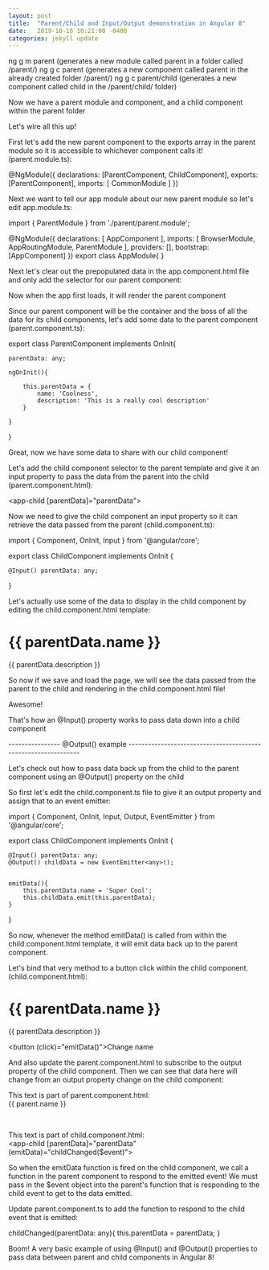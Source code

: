 ```yaml
---
layout: post
title:  "Parent/Child and Input/Output demonstration in Angular 8"
date:   2019-10-16 10:21:00 -0400
categories: jekyll update
---
```





ng g m parent (generates a new module called parent in a folder called /parent/)
ng g c parent (generates a new component called parent in the already created folder /parent/)
ng g c parent/child (generates a new component called child in the /parent/child/ folder)

Now we have a parent module and component, and a child component within the parent folder


Let's wire all this up!


First let's add the new parent component to the exports array in the parent module so it is accessible to whichever component calls it! (parent.module.ts):

@NgModule({
	declarations: [ParentComponent, ChildComponent],
	exports: [ParentComponent],
	imports: [
		CommonModule
	]
})







Next we want to tell our app module about our new parent module so let's edit app.module.ts:


import { ParentModule } from './parent/parent.module';

@NgModule({
	declarations: [
		AppComponent
	],
	imports: [
		BrowserModule,
		AppRoutingModule,
		ParentModule
	],
	providers: [],
	bootstrap: [AppComponent]
})
export class AppModule{ }









Next let's clear out the prepopulated data in the app.component.html file and only add the selector for our parent component:

<app-parent></app-parent>








Now when the app first loads, it will render the parent component


Since our parent component will be the container and the boss of all the data for its child components, let's add some data to the parent component (parent.component.ts):

export class ParentComponent implements OnInit{
	
	parentData: any;

	ngOnInit(){

		this.parentData = {
			name: 'Coolness',
			description: 'This is a really cool description'
		}

	}


}









Great, now we have some data to share with our child component!

Let's add the child component selector to the parent template and give it an input property to pass the data from the parent into the child (parent.component.html):

<app-child [parentData]="parentData"></app-child>








Now we need to give the child component an input property so it can retrieve the data passed from the parent (child.component.ts):


import { Component, OnInit, Input } from '@angular/core';

export class ChildComponent implements OnInit {
	
	@Input() parentData: any;

}




Let's actually use some of the data to display in the child component by editing the child.component.html template:

<h1>{{ parentData.name }}</h1>
<p>{{ parentData.description }}</p>




So now if we save and load the page, we will see the data passed from the parent to the child and rendering in the child.component.html file!


Awesome!

That's how an @Input() property works to pass data down into a child component














---------------- @Output() example ---------------------------------------------------------------



Let's check out how to pass data back up from the child to the parent component using an @Output() property on the child


So first let's edit the child.component.ts file to give it an output property and assign that to an event emitter:



import { Component, OnInit, Input, Output, EventEmitter } from '@angular/core';

export class ChildComponent implements OnInit {
	
	@Input() parentData: any;
	@Output() childData = new EventEmitter<any>();


	emitData(){
		this.parentData.name = 'Super Cool';
		this.childData.emit(this.parentData);
	}



}



So now, whenever the method emitData() is called from within the child.component.html template, it will emit data back up to the parent component.










Let's bind that very method to a button click within the child component. (child.component.html):

<h1>{{ parentData.name }}</h1>
<p>{{ parentData.description }}</p>

<button (click)="emitData()">Change name</button>









And also update the parent.component.html to subscribe to the output property of the child component. Then we can see that data here will change from an output property change on the child component:

This text is part of parent.component.html: <br>
{{ parent.name }}

<br>

This text is part of child.component.html: <br>
<app-child [parentData]="parentData" (emitData)="childChanged($event)"></app-child>

So when the emitData function is fired on the child component, we call a function in the parent component to respond to the emitted event! We must pass in the $event object into the parent's function that is responding to the child event to get to the data emitted.







Update parent.component.ts to add the function to respond to the child event that is emitted:

childChanged(parentData: any){
	this.parentData = parentData;
}


Boom! A very basic example of using @Input() and @Output() properties to pass data between parent and child components in Angular 8!


